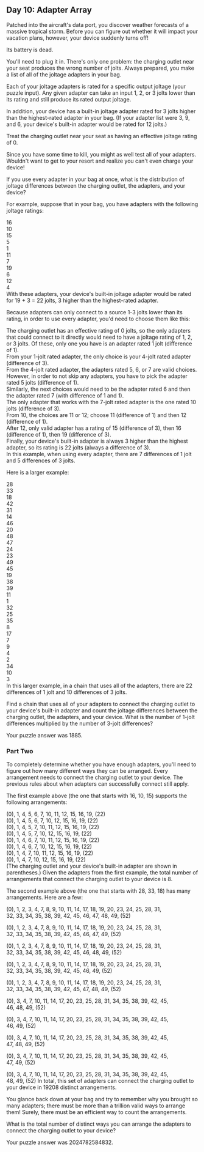 ## Day 10: Adapter Array
Patched into the aircraft's data port, you discover weather forecasts of a massive tropical storm. Before you can figure out whether it will impact your vacation plans, however, your device suddenly turns off!

Its battery is dead.

You'll need to plug it in. There's only one problem: the charging outlet near your seat produces the wrong number of jolts. Always prepared, you make a list of all of the joltage adapters in your bag.

Each of your joltage adapters is rated for a specific output joltage (your puzzle input). Any given adapter can take an input 1, 2, or 3 jolts lower than its rating and still produce its rated output joltage.

In addition, your device has a built-in joltage adapter rated for 3 jolts higher than the highest-rated adapter in your bag. (If your adapter list were 3, 9, and 6, your device's built-in adapter would be rated for 12 jolts.)

Treat the charging outlet near your seat as having an effective joltage rating of 0.

Since you have some time to kill, you might as well test all of your adapters. Wouldn't want to get to your resort and realize you can't even charge your device!

If you use every adapter in your bag at once, what is the distribution of joltage differences between the charging outlet, the adapters, and your device?

For example, suppose that in your bag, you have adapters with the following joltage ratings:

16  
10  
15  
5  
1  
11  
7  
19  
6  
12  
4  
With these adapters, your device's built-in joltage adapter would be rated for 19 + 3 = 22 jolts, 3 higher than the highest-rated adapter.

Because adapters can only connect to a source 1-3 jolts lower than its rating, in order to use every adapter, you'd need to choose them like this:

The charging outlet has an effective rating of 0 jolts, so the only adapters that could connect to it directly would need to have a joltage rating of 1, 2, or 3 jolts. Of these, only one you have is an adapter rated 1 jolt (difference of 1).  
From your 1-jolt rated adapter, the only choice is your 4-jolt rated adapter (difference of 3).  
From the 4-jolt rated adapter, the adapters rated 5, 6, or 7 are valid choices. However, in order to not skip any adapters, you have to pick the adapter rated 5 jolts (difference of 1).  
Similarly, the next choices would need to be the adapter rated 6 and then the adapter rated 7 (with difference of 1 and 1).  
The only adapter that works with the 7-jolt rated adapter is the one rated 10 jolts (difference of 3).  
From 10, the choices are 11 or 12; choose 11 (difference of 1) and then 12 (difference of 1).  
After 12, only valid adapter has a rating of 15 (difference of 3), then 16 (difference of 1), then 19 (difference of 3).  
Finally, your device's built-in adapter is always 3 higher than the highest adapter, so its rating is 22 jolts (always a difference of 3).  
In this example, when using every adapter, there are 7 differences of 1 jolt and 5 differences of 3 jolts.  
 
Here is a larger example:

28  
33  
18  
42  
31  
14  
46  
20  
48  
47  
24  
23  
49  
45  
19  
38  
39  
11  
1  
32  
25  
35  
8  
17  
7  
9  
4  
2  
34  
10  
3  
In this larger example, in a chain that uses all of the adapters, there are 22 differences of 1 jolt and 10 differences of 3 jolts.

Find a chain that uses all of your adapters to connect the charging outlet to your device's built-in adapter and count the joltage differences between the charging outlet, the adapters, and your device. What is the number of 1-jolt differences multiplied by the number of 3-jolt differences?

Your puzzle answer was 1885.

### Part Two
To completely determine whether you have enough adapters, you'll need to figure out how many different ways they can be arranged. Every arrangement needs to connect the charging outlet to your device. The previous rules about when adapters can successfully connect still apply.

The first example above (the one that starts with 16, 10, 15) supports the following arrangements:

(0), 1, 4, 5, 6, 7, 10, 11, 12, 15, 16, 19, (22)  
(0), 1, 4, 5, 6, 7, 10, 12, 15, 16, 19, (22)  
(0), 1, 4, 5, 7, 10, 11, 12, 15, 16, 19, (22)  
(0), 1, 4, 5, 7, 10, 12, 15, 16, 19, (22)  
(0), 1, 4, 6, 7, 10, 11, 12, 15, 16, 19, (22)  
(0), 1, 4, 6, 7, 10, 12, 15, 16, 19, (22)  
(0), 1, 4, 7, 10, 11, 12, 15, 16, 19, (22)  
(0), 1, 4, 7, 10, 12, 15, 16, 19, (22)  
(The charging outlet and your device's built-in adapter are shown in parentheses.) Given the adapters from the first example, the total number of arrangements that connect the charging outlet to your device is 8.

The second example above (the one that starts with 28, 33, 18) has many arrangements. Here are a few:

(0), 1, 2, 3, 4, 7, 8, 9, 10, 11, 14, 17, 18, 19, 20, 23, 24, 25, 28, 31,  
32, 33, 34, 35, 38, 39, 42, 45, 46, 47, 48, 49, (52)  

(0), 1, 2, 3, 4, 7, 8, 9, 10, 11, 14, 17, 18, 19, 20, 23, 24, 25, 28, 31,  
32, 33, 34, 35, 38, 39, 42, 45, 46, 47, 49, (52)  

(0), 1, 2, 3, 4, 7, 8, 9, 10, 11, 14, 17, 18, 19, 20, 23, 24, 25, 28, 31,  
32, 33, 34, 35, 38, 39, 42, 45, 46, 48, 49, (52)

(0), 1, 2, 3, 4, 7, 8, 9, 10, 11, 14, 17, 18, 19, 20, 23, 24, 25, 28, 31,  
32, 33, 34, 35, 38, 39, 42, 45, 46, 49, (52)

(0), 1, 2, 3, 4, 7, 8, 9, 10, 11, 14, 17, 18, 19, 20, 23, 24, 25, 28, 31,  
32, 33, 34, 35, 38, 39, 42, 45, 47, 48, 49, (52) 

(0), 3, 4, 7, 10, 11, 14, 17, 20, 23, 25, 28, 31, 34, 35, 38, 39, 42, 45,  
46, 48, 49, (52)

(0), 3, 4, 7, 10, 11, 14, 17, 20, 23, 25, 28, 31, 34, 35, 38, 39, 42, 45,  
46, 49, (52)

(0), 3, 4, 7, 10, 11, 14, 17, 20, 23, 25, 28, 31, 34, 35, 38, 39, 42, 45,  
47, 48, 49, (52)

(0), 3, 4, 7, 10, 11, 14, 17, 20, 23, 25, 28, 31, 34, 35, 38, 39, 42, 45,  
47, 49, (52)

(0), 3, 4, 7, 10, 11, 14, 17, 20, 23, 25, 28, 31, 34, 35, 38, 39, 42, 45,  
48, 49, (52)
In total, this set of adapters can connect the charging outlet to your device in 19208 distinct arrangements.

You glance back down at your bag and try to remember why you brought so many adapters; there must be more than a trillion valid ways to arrange them! Surely, there must be an efficient way to count the arrangements.

What is the total number of distinct ways you can arrange the adapters to connect the charging outlet to your device?

Your puzzle answer was 2024782584832.